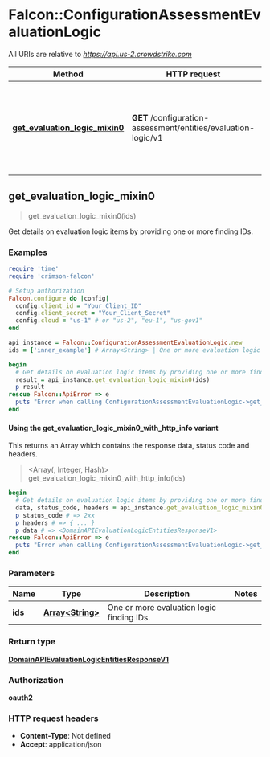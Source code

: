 # Falcon::ConfigurationAssessmentEvaluationLogic

All URIs are relative to *https://api.us-2.crowdstrike.com*

| Method | HTTP request | Description |
| ------ | ------------ | ----------- |
| [**get_evaluation_logic_mixin0**](ConfigurationAssessmentEvaluationLogic.md#get_evaluation_logic_mixin0) | **GET** /configuration-assessment/entities/evaluation-logic/v1 | Get details on evaluation logic items by providing one or more finding IDs. |


## get_evaluation_logic_mixin0

> <DomainAPIEvaluationLogicEntitiesResponseV1> get_evaluation_logic_mixin0(ids)

Get details on evaluation logic items by providing one or more finding IDs.

### Examples

```ruby
require 'time'
require 'crimson-falcon'

# Setup authorization
Falcon.configure do |config|
  config.client_id = "Your_Client_ID"
  config.client_secret = "Your_Client_Secret"
  config.cloud = "us-1" # or "us-2", "eu-1", "us-gov1"
end

api_instance = Falcon::ConfigurationAssessmentEvaluationLogic.new
ids = ['inner_example'] # Array<String> | One or more evaluation logic finding IDs.

begin
  # Get details on evaluation logic items by providing one or more finding IDs.
  result = api_instance.get_evaluation_logic_mixin0(ids)
  p result
rescue Falcon::ApiError => e
  puts "Error when calling ConfigurationAssessmentEvaluationLogic->get_evaluation_logic_mixin0: #{e}"
end
```

#### Using the get_evaluation_logic_mixin0_with_http_info variant

This returns an Array which contains the response data, status code and headers.

> <Array(<DomainAPIEvaluationLogicEntitiesResponseV1>, Integer, Hash)> get_evaluation_logic_mixin0_with_http_info(ids)

```ruby
begin
  # Get details on evaluation logic items by providing one or more finding IDs.
  data, status_code, headers = api_instance.get_evaluation_logic_mixin0_with_http_info(ids)
  p status_code # => 2xx
  p headers # => { ... }
  p data # => <DomainAPIEvaluationLogicEntitiesResponseV1>
rescue Falcon::ApiError => e
  puts "Error when calling ConfigurationAssessmentEvaluationLogic->get_evaluation_logic_mixin0_with_http_info: #{e}"
end
```

### Parameters

| Name | Type | Description | Notes |
| ---- | ---- | ----------- | ----- |
| **ids** | [**Array&lt;String&gt;**](String.md) | One or more evaluation logic finding IDs. |  |

### Return type

[**DomainAPIEvaluationLogicEntitiesResponseV1**](DomainAPIEvaluationLogicEntitiesResponseV1.md)

### Authorization

**oauth2**

### HTTP request headers

- **Content-Type**: Not defined
- **Accept**: application/json

